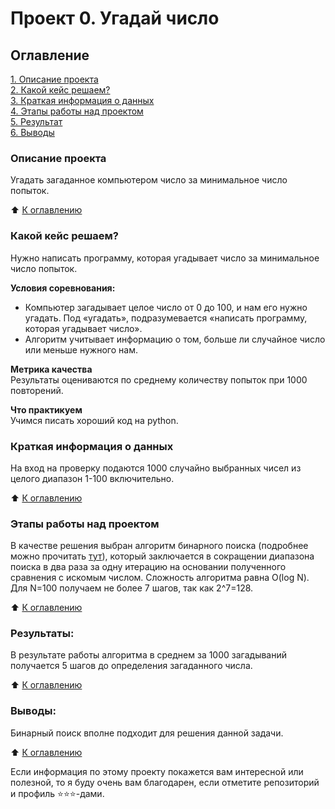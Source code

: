 # Проект 0. Угадай число

## Оглавление  
[1. Описание проекта](README.md#описание-проекта)  
[2. Какой кейс решаем?](README.md#какой-кейс-решаем)  
[3. Краткая информация о данных](README.md#краткая-информация-о-данных)  
[4. Этапы работы над проектом](README.md#этапы-работы-над-проектом)  
[5. Результат](README.md#результаты)    
[6. Выводы](README.md#выводы) 

### Описание проекта    
Угадать загаданное компьютером число за минимальное число попыток.

:arrow_up: [К оглавлению](README.md#оглавление)


### Какой кейс решаем?    
Нужно написать программу, которая угадывает число за минимальное число попыток.

**Условия соревнования:**  
- Компьютер загадывает целое число от 0 до 100, и нам его нужно угадать. Под «угадать», подразумевается «написать программу, которая угадывает число».
- Алгоритм учитывает информацию о том, больше ли случайное число или меньше нужного нам.

**Метрика качества**     
Результаты оцениваются по среднему количеству попыток при 1000 повторений.

**Что практикуем**     
Учимся писать хороший код на python.


### Краткая информация о данных
На вход на проверку подаются 1000 случайно выбранных чисел из целого диапазон 1-100 включительно.
  
:arrow_up: [К оглавлению](README.md#оглавление)


### Этапы работы над проектом  
В качестве решения выбран алгоритм бинарного поиска (подробнее можно прочитать [тут](https://agorinenko.github.io/data-structures-and-algorithms/tutorial/binary_search.html#:~:text=Бинарный%20поиск%20—%20процесс%20нахождения,значение%20гарантированно%20не%20может%20находиться)), который заключается в сокращении диапазона поиска в два раза за одну итерацию на основании полученного сравнения с искомым числом. Сложность алгоритма равна O(log N). Для N=100 получаем не более 7 шагов, так как 2^7=128.

:arrow_up: [К оглавлению](README.md#оглавление)


### Результаты:  
В результате работы алгоритма в среднем за 1000 загадываний получается 5 шагов до определения загаданного числа.

:arrow_up: [К оглавлению](README.md#оглавление)


### Выводы:  
Бинарный поиск вполне подходит для решения данной задачи.

:arrow_up: [К оглавлению](README.md#оглавление)


Если информация по этому проекту покажется вам интересной или полезной, то я буду очень вам благодарен, если отметите репозиторий и профиль ⭐️⭐️⭐️-дами.
